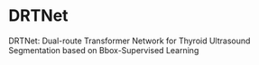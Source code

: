 # DRTNet

DRTNet: Dual-route Transformer Network for Thyroid Ultrasound Segmentation based on Bbox-Supervised Learning
